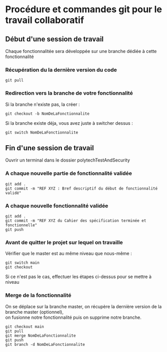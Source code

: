 # Procédure et commandes git pour le travail collaboratif

## Début d'une session de travail 
Chaque fonctionnalitée sera développée sur une branche dédiée à cette fonctionnalité

### Récupération du la dernière version du code
```
git pull
```

### Redirection vers la branche de votre fonctionnalité
Si la branche n'existe pas, la créer :  
```
git checkout -b NomDeLaFonctionnalite
```
Si la branche existe déja, vous avez juste à switcher dessus :  
```
git switch NomDeLaFonctionnalite
```

## Fin d'une session de travail
Ouvrir un terminal dans le dossier polytechTestAndSecurity  

### A chaque nouvelle partie de fonctionnalité validée
```
git add .  
git commit -m "REF XYZ : Bref descriptif du début de fonctionnalité validé"  
```

### A chaque nouvelle fonctionnalité validée
```
git add .  
git commit -m "REF XYZ du Cahier des spécification terminée et fonctionnelle"  
git push  
```

### Avant de quitter le projet sur lequel on travaille
Vérifier que le master est au même niveau que nous-même :  
```
git switch main
git checkout  
```
Si ce n'est pas le cas, effectuer les étapes ci-dessus pour se mettre à niveau  

### Merge de la fonctionnalité
On se déplace sur la branche master, on récupère la dernière version de la branche master (optionnel),  
on fusionne notre fonctionnalité puis on supprime notre branche.
```
git checkout main
git pull
git merge NomDeLaFonctionnalite
git push
git branch -d NomDeLaFonctionnalite
```
